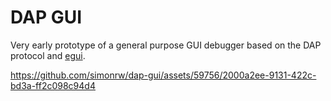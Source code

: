 # DAP GUI

Very early prototype of a general purpose GUI debugger based on the DAP protocol and [egui]([url](https://github.com/emilk/egui)).

https://github.com/simonrw/dap-gui/assets/59756/2000a2ee-9131-422c-bd3a-ff2c098c94d4
